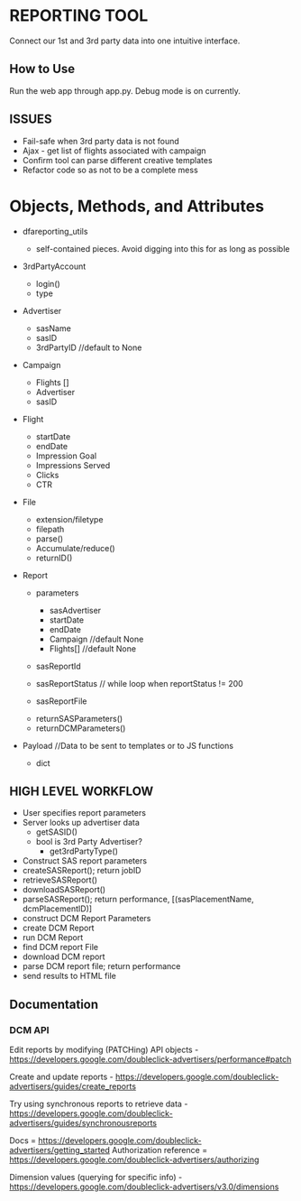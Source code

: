 # REPORTING TOOL

Connect our 1st and 3rd party data into one intuitive interface.

## How to Use
Run the web app through app.py. Debug mode is on currently.

## ISSUES
  * Fail-safe when 3rd party data is not found
  * Ajax - get list of flights associated with campaign
  * Confirm tool can parse different creative templates
  * Refactor code so as not to be a complete mess


# Objects, Methods, and Attributes
  * dfareporting_utils
    - self-contained pieces. Avoid digging into this for as long as possible


  * 3rdPartyAccount
    - login()
    - type


  * Advertiser
    - sasName
    - sasID
    - 3rdPartyID //default to None


  * Campaign
    - Flights []
    - Advertiser
    - sasID


  * Flight
    - startDate
    - endDate
    - Impression Goal
    - Impressions Served
    - Clicks
    - CTR


  * File
    - extension/filetype
    - filepath
    - parse()
    - Accumulate/reduce()
    - returnID()


  * Report
    - parameters
      * sasAdvertiser
      * startDate
      * endDate
      * Campaign   //default None
      * Flights[]  //default None

    - sasReportId
    - sasReportStatus // while loop when reportStatus != 200
    - sasReportFile

    * returnSASParameters()
    * returnDCMParameters()


  * Payload
    //Data to be sent to templates or to JS functions
    - dict


## HIGH LEVEL WORKFLOW
  * User specifies report parameters
  * Server looks up advertiser data
    - getSASID()
    - bool is 3rd Party Advertiser?
      - get3rdPartyType()
  * Construct SAS report parameters
  * createSASReport(); return jobID
  * retrieveSASReport()
  * downloadSASReport()
  * parseSASReport(); return performance, [(sasPlacementName, dcmPlacementID)]
  * construct DCM Report Parameters
  * create DCM Report
  * run DCM Report
  * find DCM report File
  * download DCM report
  * parse DCM report file; return performance
  * send results to HTML file








## Documentation

### DCM API

Edit reports by modifying (PATCHing) API objects - https://developers.google.com/doubleclick-advertisers/performance#patch

Create and update reports - https://developers.google.com/doubleclick-advertisers/guides/create_reports

Try using synchronous reports to retrieve data - https://developers.google.com/doubleclick-advertisers/guides/synchronousreports

Docs = https://developers.google.com/doubleclick-advertisers/getting_started
Authorization reference = https://developers.google.com/doubleclick-advertisers/authorizing

Dimension values (querying for specific info) - https://developers.google.com/doubleclick-advertisers/v3.0/dimensions
